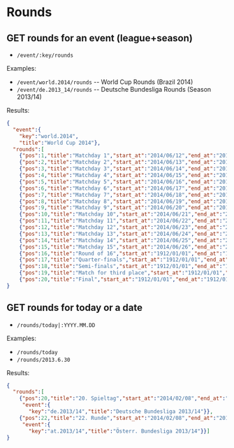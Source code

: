# Rounds

## GET rounds for an event (league+season)

- `/event/:key/rounds`

Examples:

- `/event/world.2014/rounds`  -- World Cup Rounds (Brazil 2014)
- `/event/de.2013_14/rounds`  -- Deutsche Bundesliga Rounds (Season 2013/14)

Results:

```json
{
  "event":{
    "key":"world.2014",
    "title":"World Cup 2014"},
  "rounds":[
    {"pos":1,"title":"Matchday 1","start_at":"2014/06/12","end_at":"2014/06/12"},
    {"pos":2,"title":"Matchday 2","start_at":"2014/06/13","end_at":"2014/06/13"},
    {"pos":3,"title":"Matchday 3","start_at":"2014/06/14","end_at":"2014/06/14"},
    {"pos":4,"title":"Matchday 4","start_at":"2014/06/15","end_at":"2014/06/15"},
    {"pos":5,"title":"Matchday 5","start_at":"2014/06/16","end_at":"2014/06/16"},
    {"pos":6,"title":"Matchday 6","start_at":"2014/06/17","end_at":"2014/06/17"},
    {"pos":7,"title":"Matchday 7","start_at":"2014/06/18","end_at":"2014/06/18"},
    {"pos":8,"title":"Matchday 8","start_at":"2014/06/19","end_at":"2014/06/19"},
    {"pos":9,"title":"Matchday 9","start_at":"2014/06/20","end_at":"2014/06/20"},
    {"pos":10,"title":"Matchday 10","start_at":"2014/06/21","end_at":"2014/06/21"},
    {"pos":11,"title":"Matchday 11","start_at":"2014/06/22","end_at":"2014/06/22"},
    {"pos":12,"title":"Matchday 12","start_at":"2014/06/23","end_at":"2014/06/23"},
    {"pos":13,"title":"Matchday 13","start_at":"2014/06/24","end_at":"2014/06/24"},
    {"pos":14,"title":"Matchday 14","start_at":"2014/06/25","end_at":"2014/06/25"},
    {"pos":15,"title":"Matchday 15","start_at":"2014/06/26","end_at":"2014/06/26"},
    {"pos":16,"title":"Round of 16","start_at":"1912/01/01","end_at":"1912/01/01"},
    {"pos":17,"title":"Quarter-finals","start_at":"1912/01/01","end_at":"1912/01/01"},
    {"pos":18,"title":"Semi-finals","start_at":"1912/01/01","end_at":"1912/01/01"},
    {"pos":19,"title":"Match for third place","start_at":"1912/01/01","end_at":"1912/01/01"},
    {"pos":20,"title":"Final","start_at":"1912/01/01","end_at":"1912/01/01"}]
}
```


## GET rounds for today or a date

- `/rounds/today|:YYYY.MM.DD`

Examples:

- `/rounds/today`
- `/rounds/2013.6.30`

Results:

```json
{
  "rounds":[
    {"pos":20,"title":"20. Spieltag","start_at":"2014/02/08","end_at":"2014/02/08",
     "event":{
       "key":"de.2013/14","title":"Deutsche Bundesliga 2013/14"}},
    {"pos":22,"title":"22. Runde","start_at":"2014/02/08","end_at":"2014/02/08",
     "event":{
       "key":"at.2013/14","title":"Österr. Bundesliga 2013/14"}}]
}
```

